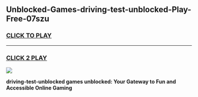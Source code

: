
## Unblocked-Games-driving-test-unblocked-Play-Free-07szu
<h3>
<a href="https://premium76.site?title=driving-test-unblocked&ref=18A1">CLICK TO PLAY</a></h3>
<hr>

<h3>
<a href="https://premium76.site?title=driving-test-unblocked&ref=18A1">CLICK 2 PLAY</a>
  
</h3>

<a href="https://premium76.site?title=driving-test-unblocked&ref=18A1"><img src="https://clearcache.store/games.png"></a>


**driving-test-unblocked games unblocked: Your Gateway to Fun and Accessible Online Gaming**
